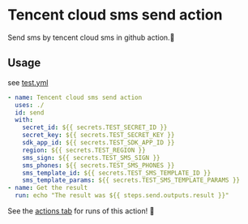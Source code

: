 # Tencent cloud sms send action 

Send sms by tencent cloud sms in github action.:rocket:


## Usage

see [test.yml](.github/workflows/test.yml)

```yaml
- name: Tencent cloud sms send action
  uses: ./
  id: send
  with:
    secret_id: ${{ secrets.TEST_SECRET_ID }}
    secret_key: ${{ secrets.TEST_SECRET_KEY }}
    sdk_app_id: ${{ secrets.TEST_SDK_APP_ID }}
    region: ${{ secrets.TEST_REGION }}
    sms_sign: ${{ secrets.TEST_SMS_SIGN }}
    sms_phones: ${{ secrets.TEST_SMS_PHONES }}
    sms_template_id: ${{ secrets.TEST_SMS_TEMPLATE_ID }}
    sms_template_params: ${{ secrets.TEST_SMS_TEMPLATE_PARAMS }}
- name: Get the result
  run: echo "The result was ${{ steps.send.outputs.result }}"
```

See the [actions tab](https://github.com/actions/typescript-action/actions) for runs of this action! :rocket:
